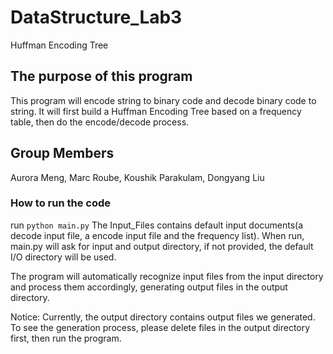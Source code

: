# DataStructure_Lab3
Huffman Encoding Tree

## The purpose of this program
This program will encode string to binary code and decode binary code to string. It will first build a Huffman Encoding Tree based on a frequency table, then do the encode/decode process.

## Group Members
Aurora Meng, Marc Roube, Koushik Parakulam, Dongyang Liu

### How to run the code
run `python main.py`
The Input_Files contains default input documents(a decode input file, a encode input file and the frequency list). When run, main.py will ask for input and output directory, if not provided, the default I/O directory will be used.

The program will automatically recognize input files from the input directory and process them accordingly, generating output files in the output directory.

Notice: Currently, the output directory contains output files we generated. To see the generation process, please delete files in the output directory first, then run the program. 
